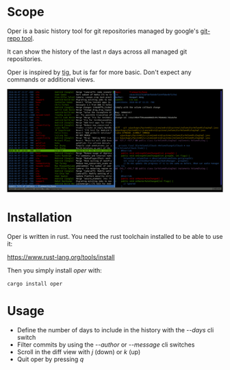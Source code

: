 # Scope
Oper is a basic history tool for git repositories managed by google's [git-repo tool](https://source.android.com/setup/develop/repo).

It can show the history of the last _n_ days across all managed git repositories.

Oper is inspired by [tig](https://jonas.github.io/tig/), but is far for more basic. Don't expect any commands or additional views.

![Screenshot](./screenshot.png)

# Installation

Oper is written in rust. You need the rust toolchain installed to be able to use it:

https://www.rust-lang.org/tools/install

Then you simply install _oper_ with:

```
cargo install oper
```

# Usage

- Define the number of days to include in the history with the _--days_ cli switch
- Filter commits by using the _--author_ or _--message_ cli switches
- Scroll in the diff view with _j_ (down) or _k_ (up)
- Quit oper by pressing _q_

